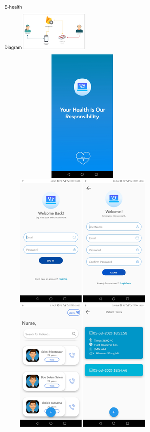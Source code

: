 E-health

Diagram
<img src="/Nurse/uml.png" width="200" title="Splashscreen"><br>
<p align="center">
  <img src="/Nurse/Screenshot_20200705-182111.jpg" width="200" title="Splashscreen"><br>
  <img src="/Nurse/Screenshot_20200705-181820.jpg" width="200" title="Login">
  <img src="/Nurse/Screenshot_20200705-181825.jpg" width="200" title="Sign-up"><br>
  <img src="/Nurse/Screenshot_20200705-183210.jpg" width="200" title="Home">
  <img src="/Nurse/Screenshot_20200705-185510.jpg" width="200" title="Patien">
</p>

